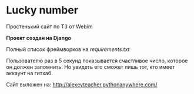 # Lucky number
Простенький сайт по ТЗ от Webim

**Проект создан на Django**

Полный список фреймворков на _requirements.txt_

Пользователю раз в 5 секунд показывается счастливое число, которое он должен запомнить. Но увидеть его сможет лишь тот, кто имеет аккаунт на гитхаб.

Сайт выложен на: http://alexeyteacher.pythonanywhere.com/

